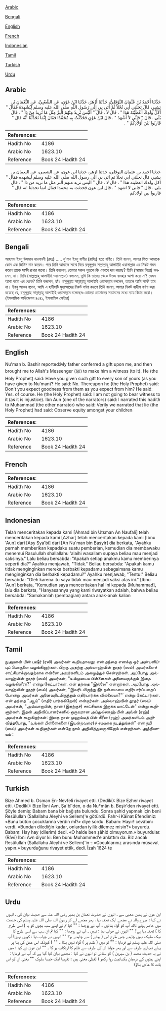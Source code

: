 [Arabic](#arabic)

[Bengali](#bengali)

[English](#english)

[French](#french)

[Indonesian](#indonesian)

[Tamil](#tamil)

[Turkish](#turkish)

[Urdu](#urdu)

## Arabic


<div dir="rtl" lang="ar" style={{fontSize:'larger',backgroundColor:'#f8f9fa',padding:20}}>
حَدَّثَنَا أَحْمَدُ بْنُ عُثْمَانَ النَّوْفَلِيُّ، حَدَّثَنَا أَزْهَرُ، حَدَّثَنَا ابْنُ عَوْنٍ، عَنِ الشَّعْبِيِّ، عَنِ النُّعْمَانِ بْنِ بَشِيرٍ، قَالَ نَحَلَنِي أَبِي نُحْلاً ثُمَّ أَتَى بِي إِلَى رَسُولِ اللَّهِ صلى الله عليه وسلم لِيُشْهِدَهُ فَقَالَ ‏"‏ أَكُلَّ وَلَدِكَ أَعْطَيْتَهُ هَذَا ‏"‏ ‏.‏ قَالَ لاَ ‏.‏ قَالَ ‏"‏ أَلَيْسَ تُرِيدُ مِنْهُمُ الْبِرَّ مِثْلَ مَا تُرِيدُ مِنْ ذَا ‏"‏ ‏.‏ قَالَ بَلَى ‏.‏ قَالَ ‏"‏ فَإِنِّي لاَ أَشْهَدُ ‏"‏ ‏.‏ قَالَ ابْنُ عَوْنٍ فَحَدَّثْتُ بِهِ مُحَمَّدًا فَقَالَ إِنَّمَا تَحَدَّثْنَا أَنَّهُ قَالَ ‏"‏ قَارِبُوا بَيْنَ أَوْلاَدِكُمْ ‏"‏ ‏.‏
</div>
<div style={{backgroundColor:'#f8f9fa',padding:20, marginBottom: 10}}><table> <thead> <tr> <th>References:</th> <th></th> </tr> </thead> <tbody><tr><td>Hadith No</td><td>4186</td></tr><tr><td>Arabic No</td><td>1623.10</td></tr><tr><td>Reference</td><td>Book 24 Hadith 24</td></tr></tbody></table></div>


<div dir="rtl" lang="ar" style={{fontSize:'larger',backgroundColor:'#f8f9fa',padding:20}}>
حدثنا احمد بن عثمان النوفلي، حدثنا ازهر، حدثنا ابن عون، عن الشعبي، عن النعمان بن بشير، قال نحلني ابي نحلا ثم اتى بي الى رسول الله صلى الله عليه وسلم ليشهده فقال " اكل ولدك اعطيته هذا " . قال لا . قال " اليس تريد منهم البر مثل ما تريد من ذا " . قال بلى . قال " فاني لا اشهد " . قال ابن عون فحدثت به محمدا فقال انما تحدثنا انه قال " قاربوا بين اولادكم
</div>
<div style={{backgroundColor:'#f8f9fa',padding:20, marginBottom: 10}}><table> <thead> <tr> <th>References:</th> <th></th> </tr> </thead> <tbody><tr><td>Hadith No</td><td>4186</td></tr><tr><td>Arabic No</td><td>1623.10</td></tr><tr><td>Reference</td><td>Book 24 Hadith 24</td></tr></tbody></table></div>

## Bengali


<div dir="ltr" lang="bn" style={{fontSize:'larger',backgroundColor:'#f8f9fa',padding:20}}>
আহমাদ ইবনু উসমান নাওফালী (রহঃ) ..... নু'মান ইবনু বাশীর (রাযিঃ) হতে বর্ণিত। তিনি বলেন, আমার পিতা আমাকে কোন এক জিনিস দান করেন। পরে তিনি আমাকে সাথে নিয়ে রসূলুল্লাহ সাল্লাল্লাহু আলাইহি ওয়াসাল্লাম এর নিকট গমন করেন তাকে সাক্ষী রাখার জন্যে। তিনি বললেন, তোমার সকল পুত্রকে কি এভাবে দান করেছ? তিনি (আমার পিতা) বললেন, না। তিনি (সাল্লাল্লাহু আলাইহি ওয়াসাল্লাম) বললেন, তুমি কি তাদের থেকে উত্তম ব্যবহার আশা করো না? যেমন আশা করো এর থেকে? তিনি বললেন, হ্যাঁ। রসূলুল্লাহ সাল্লাল্লাহু আলাইহি ওয়াসাল্লাম বললেন, তাহলে আমি সাক্ষী হবে না। ইবনু আওন বলেন, আমি এ হাদীসটি মুহাম্মাদের নিকট বর্ণনা করলে তিনি বলেন, আমার নিকট হাদীস বর্ণনা করা হয়েছে যে, রসূলুল্লাহ সাল্লাল্লাহু আলাইহি ওয়াসাল্লাম বলেছেনঃ তোমরা তোমাদের সন্তানদের মধ্যে ন্যায় বিচার করো। (ইসলামিক ফাউন্ডেশন ৪০৪১, ইসলামিক সেন্টার)
</div>
<div style={{backgroundColor:'#f8f9fa',padding:20, marginBottom: 10}}><table> <thead> <tr> <th>References:</th> <th></th> </tr> </thead> <tbody><tr><td>Hadith No</td><td>4186</td></tr><tr><td>Arabic No</td><td>1623.10</td></tr><tr><td>Reference</td><td>Book 24 Hadith 24</td></tr></tbody></table></div>

## English


<div dir="ltr" lang="en" style={{fontSize:'larger',backgroundColor:'#f8f9fa',padding:20}}>
Nu'man b. Bashir reported:My father conferred a gift upon me, and then brought me to Allah's Messenger (ﷺ) to make him a witness (to it). He (the Holy Prophet) said: Have you given such gift to every son of yours (as you have given to Nu'man)? He said: No. Thereupon he (the Holy Prophet) said: Don't you expect goodness from them as you expect from him? He said: Yes. of course. He (the Holy Prophet) said: I am not going to bear witness to it (as it is injustice). Ibn Aun (one of the narrators) said: I narrated this hadith to Muhammad (the other narrator) who said: Verily we narrated that lie (the Holy Prophet) had said: Observe equity amongst your children
</div>
<div style={{backgroundColor:'#f8f9fa',padding:20, marginBottom: 10}}><table> <thead> <tr> <th>References:</th> <th></th> </tr> </thead> <tbody><tr><td>Hadith No</td><td>4186</td></tr><tr><td>Arabic No</td><td>1623.10</td></tr><tr><td>Reference</td><td>Book 24 Hadith 24</td></tr></tbody></table></div>

## French


<div dir="ltr" lang="fr" style={{fontSize:'larger',backgroundColor:'#f8f9fa',padding:20}}>

</div>
<div style={{backgroundColor:'#f8f9fa',padding:20, marginBottom: 10}}><table> <thead> <tr> <th>References:</th> <th></th> </tr> </thead> <tbody><tr><td>Hadith No</td><td>4186</td></tr><tr><td>Arabic No</td><td>1623.10</td></tr><tr><td>Reference</td><td>Book 24 Hadith 24</td></tr></tbody></table></div>

## Indonesian


<div dir="ltr" lang="id" style={{fontSize:'larger',backgroundColor:'#f8f9fa',padding:20}}>
Telah menceritakan kepada kami [Ahmad bin Utsman An Naufali] telah menceritakan kepada kami [Azhar] telah menceritakan kepada kami [Ibnu 'Aun] dari [Asy Sya'bi] dari [An Nu'man bin Basyir] dia berkata, "Ayahku pernah memberikan kepadaku suatu pemberian, kemudian dia membawaku menemui Rasulullah shallallahu 'alaihi wasallam supaya beliau mau menjadi saksinya." Lalu beliau bersabda: "Apakah setiap anakmu kamu memberinya seperti dia?" Ayahku menjawab, "Tidak." Beliau bersabda: "Apakah kamu tidak menginginkan mereka berbakti kepadamu sebagaimana kamu menginginkan dia berbakti kepadamu?" Ayahku menjawab, "Tentu." Beliau bersabda: "Oleh karena itu saya tidak mau menjadi saksi atas ini." [Ibnu 'Aun] berkata, "Kemudian saya menceritakan hal ini kepada [Muhammad], lalu dia berkata, "Hanyasannya yang kami riwayatkan adalah, bahwa beliau bersabda: "Samakanlah (pembagian) antara anak-anak kalian
</div>
<div style={{backgroundColor:'#f8f9fa',padding:20, marginBottom: 10}}><table> <thead> <tr> <th>References:</th> <th></th> </tr> </thead> <tbody><tr><td>Hadith No</td><td>4186</td></tr><tr><td>Arabic No</td><td>1623.10</td></tr><tr><td>Reference</td><td>Book 24 Hadith 24</td></tr></tbody></table></div>

## Tamil


<div dir="ltr" lang="ta" style={{fontSize:'larger',backgroundColor:'#f8f9fa',padding:20}}>
நுஅமான் பின் பஷீர் (ரலி) அவர்கள் கூறியதாவது: என் தந்தை எனக்கு ஓர் அன்பளிப்புப் பொருளை வழங்கினார்கள். பிறகு அதற்கு அல்லாஹ்வின் தூதர் (ஸல்) அவர்களைச் சாட்சியாக்குவதற்காக என்னை அவர்களிடம் அழைத்துச் சென்றார்கள். அப்போது அல்லாஹ்வின் தூதர் (ஸல்) அவர்கள், "உம்முடைய பிள்ளைகள் அனைவருக்கும் இதை வழங்கினீரா?" என்று கேட்டார்கள். என் தந்தை "இல்லை" என்றார்கள். அப்போது அல்லாஹ்வின் தூதர் (ஸல்) அவர்கள், "இவரிடமிருந்து நீர் நன்மையை எதிர்பார்ப்பதைப் போன்று அவர்கள் அனைவரிடமிருந்தும் எதிர்பார்க்க வில்லையா?"’ என்று கேட்டார்கள். என் தந்தை "ஆம்" (எதிர் பார்க்கிறேன்) என்றார்கள். அல்லாஹ்வின் தூதர் (ஸல்) அவர்கள், "அவ்வாறாயின், நான் (இதற்குச்) சாட்சியாக இருக்க மாட்டேன்" என்று கூறினார்கள். இதன் அறிவிப்பாளர்களில் ஒருவரான அப்துல்லாஹ் பின் அவ்ன் (ரஹ்) அவர்கள் கூறுகிறார்கள்: இதை நான் முஹம்மத் பின் சீரீன் (ரஹ்) அவர்களிடம் அறிவித்தபோது, "உங்கள் பிள்ளைகளை (இயன்றவரை)ச் சமமாக நடத்துங்கள்" என நபி (ஸல்) அவர்கள் கூறினார்கள் என்றே நாம் அறிவித்துவருகிறோம் என்றார்கள். அத்தியாயம் :
</div>
<div style={{backgroundColor:'#f8f9fa',padding:20, marginBottom: 10}}><table> <thead> <tr> <th>References:</th> <th></th> </tr> </thead> <tbody><tr><td>Hadith No</td><td>4186</td></tr><tr><td>Arabic No</td><td>1623.10</td></tr><tr><td>Reference</td><td>Book 24 Hadith 24</td></tr></tbody></table></div>

## Turkish


<div dir="ltr" lang="tr" style={{fontSize:'larger',backgroundColor:'#f8f9fa',padding:20}}>
Bize Ahmed b. Osman En-Nevfelî rivayet etti. (Dediki): Bize Ezher rivayet etti. (Dediki): Bize İbni Avn, Şa'bî'den, o da Nu*mân b. Beşir'den rivayet etti. Şöyle demiş: Babam bana bir bağışta bulundu. Sonra şahid yapmak için beni Resûlullah (Sallallahu Aleyhi ve Sellem)'e götürdü. Fahr-i Kâinat Efendimiz: «Bunu bütün çocuklarına verdin mİ?» diye sordu. Babam: Hayır! cevâbını verdi. «Bundan dilediğin kadar, onlardan iyilik dilemez misin?» buyurdu. Babam: Hay hay (dilerim) dedi. «O halde ben şâhid olmuyorum.» buyurdular. (Râvi) İbni Avn diyor ki: Ben bunu Muhammed'e anlattım da: Biz ancak Resûlullah (Sallallahu Aleyhi ve Sellem)'in-: «Çocuklarınız arasında müsavat yapın.» buyurduğunu rivayet ettik, dedi. İzah 1624 te
</div>
<div style={{backgroundColor:'#f8f9fa',padding:20, marginBottom: 10}}><table> <thead> <tr> <th>References:</th> <th></th> </tr> </thead> <tbody><tr><td>Hadith No</td><td>4186</td></tr><tr><td>Arabic No</td><td>1623.10</td></tr><tr><td>Reference</td><td>Book 24 Hadith 24</td></tr></tbody></table></div>

## Urdu


<div dir="rtl" lang="ur" style={{fontSize:'larger',backgroundColor:'#f8f9fa',padding:20}}>
ابن عون نے ہمیں شعبی سے ، انہوں نے حضرت نعمان بن بشیر رضی اللہ عنہ سے حدیث بیان کی ، انہوں نے کہا : میرے والد نے مجھے ایک تحفہ دیا ، پھر مجھے لے کر رسول اللہ صلی اللہ علیہ وسلم کی خدمت میں حاضر ہوئے تاکہ آپ کو گواہ بنائیں ۔ آپ نے پوچھا : "" کیا تم نے اپنے سب بچوں کو یہ ( اسی طرح کا ) تحفہ دیا ہے؟ "" انہوں نے جواب دیا : نہیں ۔ آپ نے پوچھا : "" کیا تم ان سب سے اسی طرح کا نیک سلوک نہیں چاہتے جس طرح اس ( بیٹے ) سے چاہتے ہو؟ "" انہوں نے جواب دیا : کیوں نہیں! آپ صلی اللہ علیہ وسلم نے فرمایا : "" تو میں ( ظلم پر ) گواہ نہیں بنتا ۔ "" ( کیونکہ اس عمل کی بنا پر پہلے تمہاری طرف سے اور پھر جوابا ان کی طرف سے ظلم کا ارتکاب ہو گا ۔ "" ابن عون نے کہا : میں نے یہ حدیث محمد ( بن سیرین ) کو سنائی تو انہوں نے کہا : مجھے بیان کیا گیا ہے کہ آپ نے فرمایا : اپنے بیٹوں کے درمیان یکسانیت روا رکھو ( لفظی معنی ہیں : تقریبا ایک جیسا سلوک "" یعنی ان کو اس بات کا عادی بناؤ)
</div>
<div style={{backgroundColor:'#f8f9fa',padding:20, marginBottom: 10}}><table> <thead> <tr> <th>References:</th> <th></th> </tr> </thead> <tbody><tr><td>Hadith No</td><td>4186</td></tr><tr><td>Arabic No</td><td>1623.10</td></tr><tr><td>Reference</td><td>Book 24 Hadith 24</td></tr></tbody></table></div>
